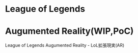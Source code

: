 # League of Legends
# Augumented Reality(WIP,PoC)
League of Legends Augumented Reality - LoL拡張現実(AR)
